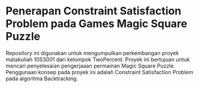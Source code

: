 # Penerapan Constraint Satisfaction Problem pada Games Magic Square Puzzle
Repository ini digunakan untuk mengumpulkan perkembangan proyek matakuliah 10S3001 dari kelompok TwoPercent. Proyek ini bertujuan untuk mencari penyelesaian pengerjaaan permainan Magic Square Puzzle. Penggunaan konsep pada proyek ini adalah Constraint Satisfaction Problem pada algoritma Backtracking.
